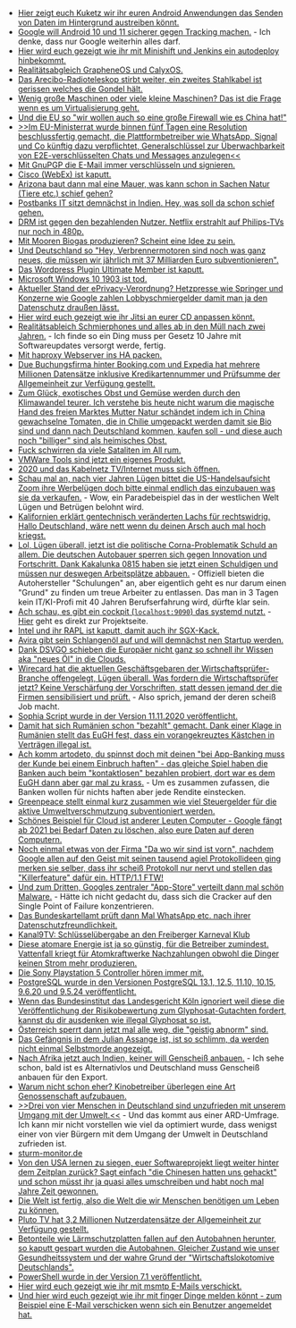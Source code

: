 * [Hier zeigt euch Kuketz wir ihr euren Android Anwendungen das Senden von Daten im Hintergrund austreiben könnt.](https://www.kuketz-blog.de/android-tipp-hintergrunddaten-von-apps-beschraenken/)
* [Google will Android 10 und 11 sicherer gegen Tracking machen.](https://www.kuketz-blog.de/wie-google-die-tracking-branche-langsam-dahinsiechen-laesst/) - Ich denke, dass nur Google weiterhin alles darf.
* [Hier wird euch gezeigt wie ihr mit Minishift und Jenkins ein autodeploy hinbekommt.](https://opensource.com/article/20/11/minishift-linux)
* [Realitätsabgleich GrapheneOS und CalyxOS.](https://www.kuketz-blog.de/vorschau-grapheneos-und-calyxos/)
* [Das Arecibo-Radioteleskop stirbt weiter, ein zweites Stahlkabel ist gerissen welches die Gondel hält.](https://www.golem.de/news/astronomie-zweites-kabel-von-arecibo-radioteleskop-kaputt-2011-151982.html)
* [Wenig große Maschinen oder viele kleine Maschinen? Das ist die Frage wenn es um Virtualisierung geht.](https://utcc.utoronto.ca/~cks/space/blog/sysadmin/VirtualizationHostLargeVsSmall)
* [Und die EU so "wir wollen auch so eine große Firewall wie es China hat!"](https://blog.fefe.de/?ts=a157d173)
* [>>Im EU-Ministerrat wurde binnen fünf Tagen eine Resolution beschlussfertig gemacht, die Plattformbetreiber wie WhatsApp, Signal und Co künftig dazu verpflichtet, Generalschlüssel zur Überwachbarkeit von E2E-verschlüsselten Chats und Messages anzulegen<<](https://blog.fefe.de/?ts=a157c1a0)
* [Mit GnuPGP die E-Mail immer verschlüsseln und signieren.](https://blog.fefe.de/?ts=a157f758)
* [Cisco (WebEx) ist kaputt.](https://blog.fefe.de/?ts=a157ee6b)
* [Arizona baut dann mal eine Mauer, was kann schon in Sachen Natur (Tiere etc.) schief gehen?](https://netzfrauen.org/2020/11/09/arizona/)
* [Postbanks IT sitzt demnächst in Indien. Hey, was soll da schon schief gehen.](https://www.golem.de/news/tata-consultancy-services-deutsche-bank-verkauft-it-bereich-postbank-systems-2011-151989.html)
* [DRM ist gegen den bezahlenden Nutzer. Netflix erstrahlt auf Philips-TVs nur noch in 480p.](https://blog.fefe.de/?ts=a1574340)
* [Mit Mooren Biogas produzieren? Scheint eine Idee zu sein.](https://www.sonnenseite.com/de/wissenschaft/biogas-aus-mooren-hat-enorme-klimaschutzwirkung/)
* [Und Deutschland so "Hey, Verbrennermotoren sind noch was ganz neues, die müssen wir jährlich mit 37 Milliarden Euro subventionieren".](https://www.sonnenseite.com/de/politik/milliarden-subventionen-gegen-die-klimaziele/)
* [Das Wordpress Plugin Ultimate Member ist kaputt.](https://www.bleepingcomputer.com/news/security/wordpress-plugin-bugs-can-let-attackers-hijack-up-to-100k-sites/)
* [Microsoft Windows 10 1903 ist tod.](https://www.bleepingcomputer.com/news/microsoft/microsoft-force-upgrading-windows-10-1903-devices-to-1909/)
* [Aktueller Stand der ePrivacy-Verordnung? Hetzpresse wie Springer und Konzerne wie Google zahlen Lobbyschmiergelder damit man ja den Datenschutz draußen lässt.](https://netzpolitik.org/2020/online-tracking-womoeglich-letzte-chance-fuer-die-eprivacy-verordnung/)
* [Hier wird euch gezeigt wie ihr Jitsi an eurer CD anpassen könnt.](https://scheible.it/das-design-von-jitsi-meet-anpassen/)
* [Realitätsableich Schmierphones und alles ab in den Müll nach zwei Jahren.](https://www.golem.de/news/android-bye-bye-lineage-os-2011-151899-3.html) - Ich finde so ein Ding muss per Gesetz 10 Jahre mit Softwareupdates versorgt werde, fertig.
* [Mit haproxy Webserver ins HA packen.](https://opensource.com/article/20/11/load-balancing-haproxy)
* [Due Buchungsfirma hinter Booking.com und Expedia hat mehrere Millionen Datensätze inklusive Kredikartennummer und Prüfsumme der Allgemeinheit zur Verfügung gestellt.](https://www.golem.de/news/datenleck-daten-von-millionen-hotelgaesten-ungeschuetzt-im-netz-2011-152005.html)
* [Zum Glück, exotisches Obst und Gemüse werden durch den Klimawandel teurer. Ich verstehe bis heute nicht warum die magische Hand des freien Marktes Mutter Natur schändet indem ich in China gewachselne Tomaten, die in Chilie umgepackt werden damit sie Bio sind und dann nach Deutschland kommen, kaufen soll - und diese auch noch "billiger" sind als heimisches Obst.](https://www.sonnenseite.com/de/wirtschaft/exotisches-obst-und-gemuese-koennte-durch-den-klimawandel-teurer-werden/)
* [Fuck schwirren da viele Sataliten im All rum.](https://satellitemap.space/)
* [VMWare Tools sind jetzt ein eigenes Produkt.](https://www.windowspro.de/news/vmware-tools-werden-eigenstaendiges-produkt/04636.html)
* [2020 und das Kabelnetz TV/Internet muss sich öffnen.](https://www.golem.de/news/schnittstellen-wie-das-tv-kabelnetz-geoeffnet-wird-2011-152024.html)
* [Schau mal an, nach vier Jahren Lügen bittet die US-Handelsaufsicht Zoom ihre Werbelügen doch bitte einmal endlich das einzubauen was sie da verkaufen.](https://www.golem.de/news/videokonferenz-ftc-verlangt-sicherheitsverbesserungen-bei-zoom-2011-152023.html) - Wow, ein Paradebeispiel das in der westlichen Welt Lügen und Betrügen belohnt wird.
* [Kalifornien erklärt gentechnisch veränderten Lachs für rechtswidrig. Hallo Deutschland, wäre nett wenn du deinen Arsch auch mal hoch kriegst.](https://netzfrauen.org/2020/11/10/salmon-3/)
* [Lol, Lügen überall, jetzt ist die politische Corna-Problematik Schuld an allem. Die deutschen Autobauer sperren sich gegen Innovation und Fortschritt. Dank Kakalunka 0815 haben sie jetzt einen Schuldigen und müssen nur deswegen Arbeitsplätze abbauen.](https://www.golem.de/news/automobilindustrie-flucht-nach-vorne-2011-151579.html) - Offiziell bieten die Autohersteller "Schulungen" an, aber eigentlich geht es nur darum einen "Grund" zu finden um treue Arbeiter zu entlassen. Das man in 3 Tagen kein IT/KI-Profi mit 40 Jahren Berufserfahrung wird, dürfte klar sein.
* [Ach schau, es gibt ein cockpit (`localhost:9090`) das systemd nutzt.](https://opensource.com/article/20/11/cockpit-server-management) - [Hier](https://cockpit-project.org/) geht es direkt zur Projektseite.
* [Intel und ihr RAPL ist kaputt, damit auch ihr SGX-Kack.](https://blog.fefe.de/?ts=a15421e3)
* [Avira gibt sein Schlangenöl auf und will demnächst nen Startup werden.](https://blog.fefe.de/?ts=a1545754)
* [Dank DSVGO schieben die Europäer nicht ganz so schnell ihr Wissen aka "neues Öl" in die Clouds.](https://blog.fefe.de/?ts=a15446b0)
* [Wirecard hat die aktuellen Geschäftsgebaren der Wirtschaftsprüfer-Branche offengelegt, Lügen überall. Was fordern die Wirtschaftsprüfer jetzt? Keine Verschärfung der Vorschriften, statt dessen jemand der die Firmen sensibilisiert und prüft.](https://blog.fefe.de/?ts=a1544105) - Also sprich, jemand der deren scheiß Job macht.
* [Sophia Script wurde in der Version 11.11.2020 veröffentlicht.](https://github.com/farag2/Windows-10-Sophia-Script/releases/tag/5.2)
* [Damit hat sich Rumänien schon "bezahlt" gemacht. Dank einer Klage in Rumänien stellt das EuGH fest, dass ein vorangekreuztes Kästchen in Verträgen illegal ist.](https://netzpolitik.org/2020/eugh-urteil-im-voraus-angekreuzte-kaestchen-sind-nicht-legal/)
* [Ach komm artodeto, du spinnst doch mit deinen "bei App-Banking muss der Kunde bei einem Einbruch haften" - das gleiche Spiel haben die Banken auch beim "kontaktlosen" bezahlen probiert, dort war es dem EuGH dann aber gar mal zu krass.](https://www.golem.de/news/kontaktloses-bezahlen-banken-muessen-bei-angezeigtem-kartenverlust-haften-2011-152046.html) - Um es zusammen zufassen, die Banken wollen für nichts haften aber jede Rendite einstecken.
* [Greenpeace stellt einmal kurz zusammen wie viel Steuergelder für die aktive Umweltverschmutzung subventioniert werden.](https://www.sonnenseite.com/de/wirtschaft/greenpeace-studie-abbau-der-zehn-klimaschaedlichsten-subventionen/)
* [Schönes Beispiel für Cloud ist anderer Leuten Computer - Google fängt ab 2021 bei Bedarf Daten zu löschen, also eure Daten auf deren Computern.](https://www.golem.de/news/onlinespeicher-google-loescht-kuenftig-daten-von-bestimmten-drive-konten-2011-152065.html)
* [Noch einmal etwas von der Firma "Da wo wir sind ist vorn", nachdem Google allen auf den Geist mit seinen tausend agiel Protokollideen ging merken sie selber, dass ihr scheiß Protokoll nur nervt und stellen das "Killerfeature" dafür ein. HTTP/1.1 FTW!](https://www.golem.de/news/quic-chrome-entfernt-server-push-fuer-http-verbindungen-2011-152064.html)
* [Und zum Dritten, Googles zentraler "App-Store" verteilt dann mal schön Malware.](https://blog.fefe.de/?ts=a153dbb0) - Hätte ich nicht gedacht du, dass sich die Cracker auf den Single Point of Failure konzentrieren.
* [Das Bundeskartellamt prüft dann Mal WhatsApp etc. nach ihrer Datenschutzfreundlichkeit.](https://netzpolitik.org/2020/whatsapp-co-bundeskartellamt-untersucht-messenger-apps/)
* [Kanal9TV: Schlüsselübergabe an den Freiberger Karneval Klub](https://www.youtube.com/watch?v=-aGh158LAjI)
* [Diese atomare Energie ist ja so günstig, für die Betreiber zumindest. Vattenfall kriegt für Atomkraftwerke Nachzahlungen obwohl die Dinger keinen Strom mehr produzieren.](https://www.sonnenseite.com/de/wirtschaft/atomarer-reststrom-wird-teurer/)
* [Die Sony Playstation 5 Controller hören immer mit.](https://www.golem.de/news/sony-playstation-5-hoert-in-multiplayerspielen-mit-2011-152086.html)
* [PostgreSQL wurde in den Versionen PostgreSQL 13.1, 12.5, 11.10, 10.15, 9.6.20 und 9.5.24 veröffentlicht.](https://www.postgresql.org/about/news/postgresql-131-125-1110-1015-9620-and-9524-released-2111/)
* [Wenn das Bundesinstitut das Landesgericht Köln ignoriert weil diese die Veröffentlichung der Risikobewertung zum Glyphosat-Gutachten fordert, kannst du dir ausdenken wie illegal Glyphosat so ist.](https://netzpolitik.org/2020/zensurheberrecht-glyphosat-gutachten-durfte-veroeffentlicht-werden/)
* [Österreich sperrt dann jetzt mal alle weg, die "geistig abnorm" sind.](https://blog.fefe.de/?ts=a150f471)
* [Das Gefängnis in dem Julian Assange ist, ist so schlimm, da werden nicht einmal Selbstmorde angezeigt.](https://blog.fefe.de/?ts=a150f090)
* [Nach Afrika jetzt auch Indien, keiner will Genscheiß anbauen.](https://netzfrauen.org/2020/11/13/india-16/) - Ich sehe schon, bald ist es Alternativlos und Deutschland muss Genscheiß anbauen für den Export.
* [Warum nicht schon eher? Kinobetreiber überlegen eine Art Genossenschaft aufzubauen.](https://www.golem.de/news/film-kleinere-kinos-wollen-kunden-digital-erreichen-2011-152095.html)
* [>>Drei von vier Menschen in Deutschland sind unzufrieden mit unserem Umgang mit der Umwelt.<<](https://www.sonnenseite.com/de/tipps/ard-umfrage-deutsche-bewerten-umgang-mit-umwelt-sehr-kritisch/) - Und das kommt aus einer ARD-Umfrage. Ich kann mir nicht vorstellen wie viel da optimiert wurde, dass wenigst einer von vier Bürgern mit dem Umgang der Umwelt in Deutschland zufrieden ist.
* [sturm-monitor.de](https://www.sturm-monitor.de)
* [Von den USA lernen zu siegen, euer Softwareprojekt liegt weiter hinter dem Zeitplan zurück? Sagt einfach "die Chinesen hatten uns gehackt" und schon müsst ihr ja quasi alles umschreiben und habt noch mal Jahre Zeit gewonnen.](https://www.golem.de/news/us-air-force-chinesen-hatten-zugriff-auf-software-des-f-35-kampfjets-2011-152098.html)
* [Die Welt ist fertig, also die Welt die wir Menschen benötigen um Leben zu können.](https://www.nature.com/articles/s41598-020-75481-z)
* [Pluto TV hat 3,2 Millionen Nutzerdatensätze der Allgemeinheit zur Verfügung gestellt.](https://www.bleepingcomputer.com/news/security/hacker-shares-32-million-pluto-tv-accounts-for-free-on-forum/)
* [Betonteile wie Lärmschutzplatten fallen auf den Autobahnen herunter, so kaputt gespart wurden die Autobahnen. Gleicher Zustand wie unser Gesundheitssystem und der wahre Grund der "Wirtschaftslokotomive Deutschlands".](https://blog.fefe.de/?ts=a14edc0f)
* [PowerShell wurde in der Version 7.1 veröffentlicht.](https://www.windowspro.de/news/powershell-71-als-store-app-verfuegbar-updates-fuer-psreadline-secretmanagement-powershellget)
* [Hier wird euch gezeigt wie ihr mit msmtp E-Mails verschickt.](https://goneuland.de/debian-10-buster-e-mails-versenden-mit-msmtp/)
* [Und hier wird euch gezeigt wie ihr mit finger Dinge melden könnt - zum Beispiel eine E-Mail verschicken wenn sich ein Benutzer angemeldet hat.](https://goneuland.de/debian-10-buster-email-benachrichtigung-bei-erfolgreichem-login-per-ssh/)
